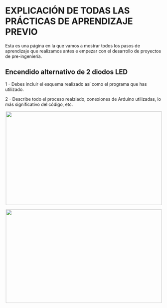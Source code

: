 # EXPLICACIÓN DE TODAS LAS PRÁCTICAS DE APRENDIZAJE PREVIO
Esta es una página en la que vamos a mostrar todos los pasos de aprendizaje que realizamos antes e empezar con el desarrollo de proyectos de pre-ingeniería.

## Encendido alternativo de 2 diodos LED
  
  1 - Debes incluir el esquema realizado así como el programa que has utilizado.
  
  2 - Describe todo el proceso realziado, conexiones de Arduino utilizadas, lo más significativo del código, etc.

<p align="center">
<img src="Imágenes/Codigo2.png" width="500" height="300" />
</p>

<p align="center">
<img src="Imágenes/Montaje2.png" width="500" height="300" />
</p>


